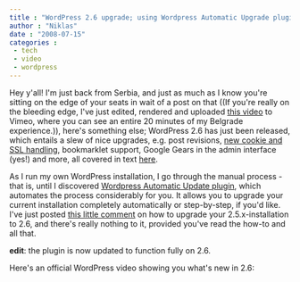 ```yaml
---
title : "WordPress 2.6 upgrade; using Wordpress Automatic Upgrade plugin"
author : "Niklas"
date : "2008-07-15"
categories : 
 - tech
 - video
 - wordpress
---
```


Hey y'all! I'm just back from Serbia, and just as much as I know you're sitting on the edge of your seats in wait of a post on that ((If you're really on the bleeding edge, I've just edited, rendered and uploaded [this video](http://vimeo.com/1343327) to Vimeo, where you can see an entire 20 minutes of my Belgrade experience.)), here's something else; WordPress 2.6 has just been released, which entails a slew of nice upgrades, e.g. post revisions, [new cookie and SSL handling](http://boren.nu/archives/2008/07/14/ssl-and-cookies-in-wordpress-26), bookmarklet support, Google Gears in the admin interface (yes!) and more, all covered in text [here](http://wordpress.org/development/2008/07/wordpress-26-tyner).

As I run my own WordPress installation, I go through the manual process - that is, until I discovered [Wordpress Automatic Update plugin](http://techie-buzz.com/wordpress-plugins/wordpress-automatic-upgrade-plugin.html), which automates the process considerably for you. It allows you to upgrade your current installation completely automatically or step-by-step, if you'd like. I've just posted [this little comment](http://techie-buzz.com/wordpress-plugins/wordpress-automatic-upgrade-plugin.html#comment-27138) on how to upgrade your 2.5.x-installation to 2.6, and there's really nothing to it, provided you've read the how-to and all that.

**edit**: the plugin is now updated to function fully on 2.6.

Here's an official WordPress video showing you what's new in 2.6:
